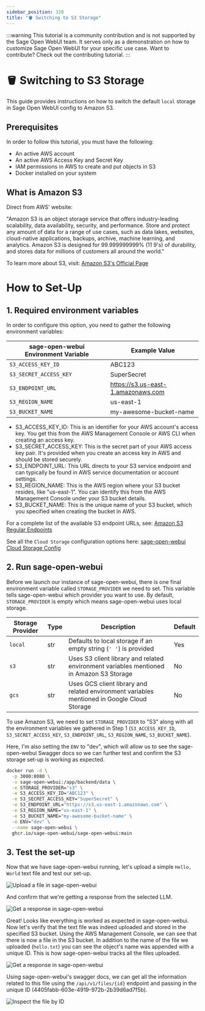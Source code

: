 ```yaml
---
sidebar_position: 320
title: "🪣 Switching to S3 Storage"
---
```


:::warning
This tutorial is a community contribution and is not supported by the Sage Open WebUI team. It serves only as a demonstration on how to customize Sage Open WebUI for your specific use case. Want to contribute? Check out the contributing tutorial.
:::

# 🪣 Switching to S3 Storage

This guide provides instructions on how to switch the default `local` storage in Sage Open WebUI config to Amazon S3.

## Prerequisites

In order to follow this tutorial, you must have the following:

- An active AWS account
- An active AWS Access Key and Secret Key
- IAM permissions in AWS to create and put objects in S3
- Docker installed on your system

## What is Amazon S3

Direct from AWS' website:

"Amazon S3 is an object storage service that offers industry-leading scalability, data availability, security, and performance. Store and protect any amount of data for a range of use cases, such as data lakes, websites, cloud-native applications, backups, archive, machine learning, and analytics. Amazon S3 is designed for 99.999999999% (11 9's) of durability, and stores data for millions of customers all around the world."

To learn more about S3, visit: [Amazon S3's Official Page](https://aws.amazon.com/s3/)

# How to Set-Up

## 1. Required environment variables

In order to configure this option, you need to gather the following environment variables:

| **sage-open-webui Environment Variable** | **Example Value**                           |
|-------------------------------------|---------------------------------------------|
| `S3_ACCESS_KEY_ID`                  | ABC123                                      |
| `S3_SECRET_ACCESS_KEY`              | SuperSecret                                 |
| `S3_ENDPOINT_URL`                   | https://s3.us-east-1.amazonaws.com          |
| `S3_REGION_NAME`                    | us-east-1                                   |
| `S3_BUCKET_NAME`                    | my-awesome-bucket-name                      |

- S3_ACCESS_KEY_ID: This is an identifier for your AWS account's access key. You get this from the AWS Management Console or AWS CLI when creating an access key.
- S3_SECRET_ACCESS_KEY: This is the secret part of your AWS access key pair. It's provided when you create an access key in AWS and should be stored securely.
- S3_ENDPOINT_URL: This URL directs to your S3 service endpoint and can typically be found in AWS service documentation or account settings.
- S3_REGION_NAME: This is the AWS region where your S3 bucket resides, like "us-east-1". You can identify this from the AWS Management Console under your S3 bucket details.
- S3_BUCKET_NAME: This is the unique name of your S3 bucket, which you specified when creating the bucket in AWS.

For a complete list of the available S3 endpoint URLs, see: [Amazon S3 Regular Endpoints](https://docs.aws.amazon.com/general/latest/gr/s3.html)

See all the `Cloud Storage` configuration options here: [sage-open-webui Cloud Storage Config](https://docs.openwebui.com/getting-started/env-configuration#cloud-storage)

## 2. Run sage-open-webui

Before we launch our instance of sage-open-webui, there is one final environment variable called `STORAGE_PROVIDER` we need to set. This variable tells sage-open-webui which provider you want to use. By default, `STORAGE_PROVIDER` is empty which means sage-open-webui uses local storage.

| **Storage Provider** | **Type** | **Description**                                                                                 | **Default** |
|----------------------|----------|-------------------------------------------------------------------------------------------------|-------------|
| `local`              | str      | Defaults to local storage if an empty string (`' '`) is provided                                | Yes         |
| `s3`                 | str      | Uses S3 client library and related environment variables mentioned in Amazon S3 Storage         | No          |
| `gcs`                | str      | Uses GCS client library and related environment variables mentioned in Google Cloud Storage     | No          |

To use Amazon S3, we need to set `STORAGE_PROVIDER` to "S3" along with all the environment variables we gathered in Step 1 (`S3_ACCESS_KEY_ID`, `S3_SECRET_ACCESS_KEY`, `S3_ENDPOINT_URL`, `S3_REGION_NAME`, `S3_BUCKET_NAME`).

Here, I'm also setting the `ENV` to "dev", which will allow us to see the sage-open-webui Swagger docs so we can further test and confirm the S3 storage set-up is working as expected.

```sh
docker run -d \
  -p 3000:8080 \
  -v sage-open-webui:/app/backend/data \
  -e STORAGE_PROVIDER="s3" \
  -e S3_ACCESS_KEY_ID="ABC123" \
  -e S3_SECRET_ACCESS_KEY="SuperSecret" \
  -e S3_ENDPOINT_URL="https://s3.us-east-1.amazonaws.com" \
  -e S3_REGION_NAME="us-east-1" \
  -e S3_BUCKET_NAME="my-awesome-bucket-name" \
  -e ENV="dev" \
  --name sage-open-webui \
  ghcr.io/sage-open-webui/sage-open-webui:main
```

## 3. Test the set-up

Now that we have sage-open-webui running, let's upload a simple `Hello, World` text file and test our set-up.

![Upload a file in sage-open-webui](/images/tutorials/amazon-s3/amazon-s3-upload-file.png)

And confirm that we're getting a response from the selected LLM.

![Get a response in sage-open-webui](/images/tutorials/amazon-s3/amazon-s3-oui-response.png)

Great! Looks like everything is worked as expected in sage-open-webui. Now let's verify that the text file was indeed uploaded and stored in the specified S3 bucket. Using the AWS Management Console, we can see that there is now a file in the S3 bucket. In addition to the name of the file we uploaded (`hello.txt`) you can see the object's name was appended with a unique ID. This is how sage-open-webui tracks all the files uploaded.

![Get a response in sage-open-webui](/images/tutorials/amazon-s3/amazon-s3-object-in-bucket.png)

Using sage-open-webui's swagger docs, we can get all the information related to this file using the `/api/v1/files/{id}` endpoint and passing in the unique ID (4405fabb-603e-4919-972b-2b39d6ad7f5b).

![Inspect the file by ID](/images/tutorials/amazon-s3/amazon-s3-get-file-by-id.png)

